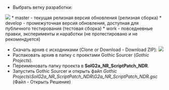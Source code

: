 - Выбрать ветку разработки:

![](https://i.imgur.com/wL1qIAG.png)
    * master - текущая релизная версия обновления (релизная сборка)
    * develop - промежуточная версия обновления, доступная для публичного тестирования (тестовая сборка)
    * work - повседневные правки, эксперименты и наработки (не протестировано и не рекомендуется)

- Скачать архив с исходниками (Clone or Download - Download ZIP):
![](https://i.imgur.com/HM5wyoR.png)
- Распаковать архив в папку с проектами Gothic Sourcer (*Gothic Projects*).
- Переименовать папку проекта в **SolG2a_NR_ScriptPatch_NDR**.
- Запустить Gothic Sourcer и открыть файл *Gothic Projects\SolG2a_NR_ScriptPatch_NDR\G2a_NR_ScriptPatch_NDR.gsc* (Файл - Открыть Решение)